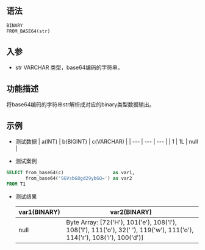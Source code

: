 ## 语法

```sql
BINARY
FROM_BASE64(str)
```

## 入参

- str VARCHAR 类型，base64编码的字符串。

## 功能描述

将base64编码的字符串str解析成对应的binary类型数据输出。

## 示例

- 测试数据 | a(INT) | b(BIGINT) | c(VARCHAR) | | --- | --- | --- | | 1 | 1L | null |


- 测试案例

```sql
SELECT from_base64(c)                  as var1,
       from_base64('SGVsbG8gd29ybGQ=') as var2
FROM T1
```

- 测试结果

  | var1(BINARY) | var2(BINARY) |
    | --- | --- |
  | null | Byte Array: [72('H'), 101('e'), 108('l'), 108('l'), 111('o'), 32(' '), 119('w'), 111('o'), 114('r'), 108('l'), 100('d')] |

